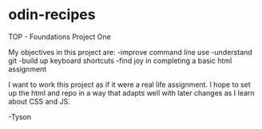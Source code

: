 # odin-recipes
TOP - Foundations Project One

My objectives in this project are:
    -improve command line use
    -understand git
    -build up keyboard shortcuts
    -find joy in completing a basic html assignment

I want to work this project as if it were a real life assignment. I hope to set up the html and repo in a way that adapts well with later changes as I learn about CSS and JS. 

-Tyson